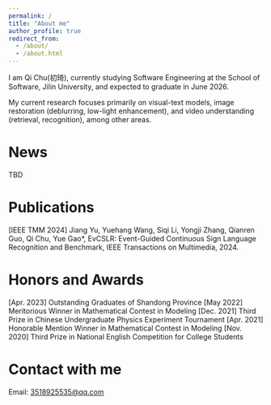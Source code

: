 ```yaml
---
permalink: /
title: "About me"
author_profile: true
redirect_from: 
  - /about/
  - /about.html
---
```


I am Qi Chu(初琦), currently studying Software Engineering at the School of Software, Jilin University, and expected to graduate in June 2026. 

My current research focuses primarily on visual-text models, image restoration (deblurring, low-light enhancement), and video understanding (retrieval, recognition), among other areas.

News
======
TBD

Publications
======
[IEEE TMM 2024] Jiang Yu, Yuehang  Wang, Siqi Li, Yongji Zhang, Qianren Guo, Qi Chu, Yue Gao*, EvCSLR: Event-Guided Continuous Sign Language Recognition and Benchmark, IEEE Transactions on Multimedia, 2024.

Honors and Awards
======
[Apr. 2023] Outstanding Graduates of Shandong Province
[May 2022] Meritorious Winner in Mathematical Contest in Modeling
[Dec. 2021] Third Prize in Chinese Undergraduate Physics Experiment Tournament
[Apr. 2021] Honorable Mention Winner in Mathematical Contest in Modeling
[Nov. 2020] Third Prize in National English Competition for College Students

Contact with me
======
Email: 3518925535@qq.com

